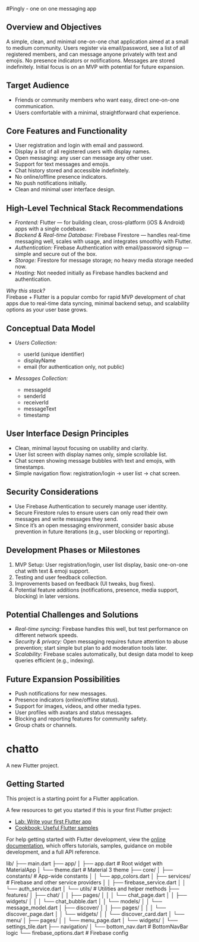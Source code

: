 #Pingly - one on one messaging app

## Overview and Objectives
A simple, clean, and minimal one-on-one chat application aimed at a small to medium community. Users register via email/password, see a list of all registered members, and can message anyone privately with text and emojis. No presence indicators or notifications. Messages are stored indefinitely. Initial focus is on an MVP with potential for future expansion.

## Target Audience
- Friends or community members who want easy, direct one-on-one communication.  
- Users comfortable with a minimal, straightforward chat experience.

## Core Features and Functionality
- User registration and login with email and password.  
- Display a list of all registered users with display names.  
- Open messaging: any user can message any other user.  
- Support for text messages and emojis.  
- Chat history stored and accessible indefinitely.  
- No online/offline presence indicators.  
- No push notifications initially.  
- Clean and minimal user interface design.

## High-Level Technical Stack Recommendations
- *Frontend:* Flutter — for building clean, cross-platform (iOS & Android) apps with a single codebase.  
- *Backend & Real-time Database:* Firebase Firestore — handles real-time messaging well, scales with usage, and integrates smoothly with Flutter.  
- *Authentication:* Firebase Authentication with email/password signup — simple and secure out of the box.  
- *Storage:* Firestore for message storage; no heavy media storage needed now.  
- *Hosting:* Not needed initially as Firebase handles backend and authentication.

*Why this stack?*  
Firebase + Flutter is a popular combo for rapid MVP development of chat apps due to real-time data syncing, minimal backend setup, and scalability options as your user base grows.

## Conceptual Data Model
- *Users Collection:*  
  - userId (unique identifier)  
  - displayName  
  - email (for authentication only, not public)  

- *Messages Collection:*  
  - messageId  
  - senderId  
  - receiverId  
  - messageText  
  - timestamp  

## User Interface Design Principles
- Clean, minimal layout focusing on usability and clarity.  
- User list screen with display names only, simple scrollable list.  
- Chat screen showing message bubbles with text and emojis, with timestamps.  
- Simple navigation flow: registration/login → user list → chat screen.  

## Security Considerations
- Use Firebase Authentication to securely manage user identity.  
- Secure Firestore rules to ensure users can only read their own messages and write messages they send.  
- Since it’s an open messaging environment, consider basic abuse prevention in future iterations (e.g., user blocking or reporting).

## Development Phases or Milestones
1. MVP Setup: User registration/login, user list display, basic one-on-one chat with text & emoji support.  
2. Testing and user feedback collection.  
3. Improvements based on feedback (UI tweaks, bug fixes).  
4. Potential feature additions (notifications, presence, media support, blocking) in later versions.

## Potential Challenges and Solutions
- *Real-time syncing:* Firebase handles this well, but test performance on different network speeds.  
- *Security & privacy:* Open messaging requires future attention to abuse prevention; start simple but plan to add moderation tools later.  
- *Scalability:* Firebase scales automatically, but design data model to keep queries efficient (e.g., indexing).  

## Future Expansion Possibilities
- Push notifications for new messages.  
- Presence indicators (online/offline status).  
- Support for images, videos, and other media types.  
- User profiles with avatars and status messages.  
- Blocking and reporting features for community safety.  
- Group chats or channels.


# chatto

A new Flutter project.

## Getting Started

This project is a starting point for a Flutter application.

A few resources to get you started if this is your first Flutter project:

- [Lab: Write your first Flutter app](https://docs.flutter.dev/get-started/codelab)
- [Cookbook: Useful Flutter samples](https://docs.flutter.dev/cookbook)

For help getting started with Flutter development, view the
[online documentation](https://docs.flutter.dev/), which offers tutorials,
samples, guidance on mobile development, and a full API reference.


lib/
├── main.dart
├── app/
│   ├── app.dart                # Root widget with MaterialApp
│   └── theme.dart              # Material 3 theme
├── core/
│   ├── constants/              # App-wide constants
│   │   └── app_colors.dart
│   ├── services/               # Firebase and other service providers
│   │   ├── firebase_service.dart
│   │   └── auth_service.dart
│   └── utils/                  # Utilities and helper methods
├── features/
│   ├── chat/
│   │   ├── pages/
│   │   │   └── chat_page.dart
│   │   ├── widgets/
│   │   │   └── chat_bubble.dart
│   │   └── models/
│   │       └── message_model.dart
│   ├── discover/
│   │   ├── pages/
│   │   │   └── discover_page.dart
│   │   └── widgets/
│   │       └── discover_card.dart
│   └── menu/
│       ├── pages/
│       │   └── menu_page.dart
│       └── widgets/
│           └── settings_tile.dart
├── navigation/
│   └── bottom_nav.dart         # BottomNavBar logic
└── firebase_options.dart       # Firebase config
